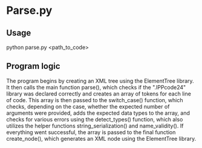 # Parse.py

## Usage

python parse.py <path_to_code>

## Program logic

The program begins by creating an XML tree using the ElementTree library. It then calls the main function parse(), which checks if the ".IPPcode24" library was declared correctly and creates an array of tokens for each line of code. This array is then passed to the switch_case() function, which checks, depending on the case, whether the expected number of arguments were provided, adds the expected data types to the array, and checks for various errors using the detect_types() function, which also utilizes the helper functions string_serialization() and name_validity(). If everything went successful, the array is passed to the final function create_node(), which generates an XML node using the ElementTree library.
